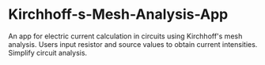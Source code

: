# Kirchhoff-s-Mesh-Analysis-App
An app for electric current calculation in circuits using Kirchhoff's mesh analysis. Users input resistor and source values to obtain current intensities. Simplify circuit analysis.
